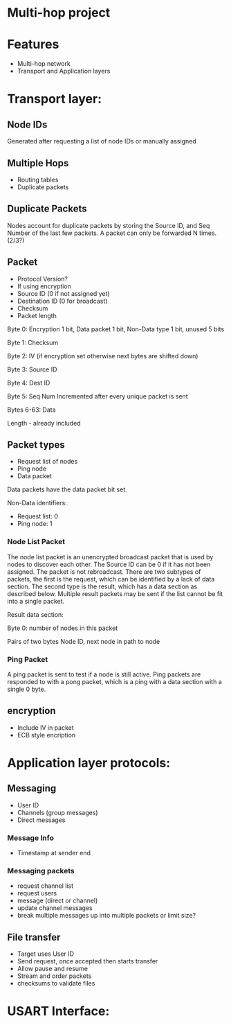 Multi-hop project
=================
# Features
* Multi-hop network
* Transport and Application layers

# Transport layer:

## Node IDs
Generated after requesting a list of node IDs or manually assigned

## Multiple Hops
* Routing tables
* Duplicate packets

## Duplicate Packets
Nodes account for duplicate packets by storing the Source ID, and Seq Number of the last few packets.
A packet can only be forwarded N times. (2/3?)

## Packet
* Protocol Version?
* If using encryption
* Source ID (0 if not assigned yet)
* Destination ID (0 for broadcast)
* Checksum
* Packet length

Byte 0:
Encryption 1 bit, Data packet 1 bit, Non-Data type 1 bit, unused 5 bits

Byte 1: Checksum

Byte 2: IV (if encryption set otherwise next bytes are shifted down)

Byte 3: Source ID

Byte 4: Dest ID

Byte 5: Seq Num Incremented after every unique packet is sent

Bytes 6-63: Data

Length - already included

## Packet types
* Request list of nodes
* Ping node
* Data packet

Data packets have the data packet bit set.

Non-Data identifiers:

* Request list: 0
* Ping node: 1

### Node List Packet
The node list packet is an unencrypted broadcast packet that is used by nodes to discover each other.
The Source ID can be 0 if it has not been assigned.
The packet is not rebroadcast.
There are two subtypes of packets, the first is the request, which can be identified by a lack of data section.
The second type is the result, which has a data section as described below.
Multiple result packets may be sent if the list cannot be fit into a single packet.

Result data section:

Byte 0: number of nodes in this packet

Pairs of two bytes
Node ID, next node in path to node

### Ping Packet
A ping packet is sent to test if a node is still active.
Ping packets are responded to with a pong packet, which is a ping with a data section with a single 0 byte.

## encryption
* Include IV in packet
* ECB style encription

# Application layer protocols:

## Messaging
* User ID
* Channels (group messages)
* Direct messages

### Message Info
* Timestamp at sender end

### Messaging packets
* request channel list
* request users
* message (direct or channel)
* update channel messages
* break multiple messages up into multiple packets or limit size?

## File transfer
* Target uses User ID
* Send request, once accepted then starts transfer
* Allow pause and resume
* Stream and order packets
* checksums to validate files

# USART Interface:
